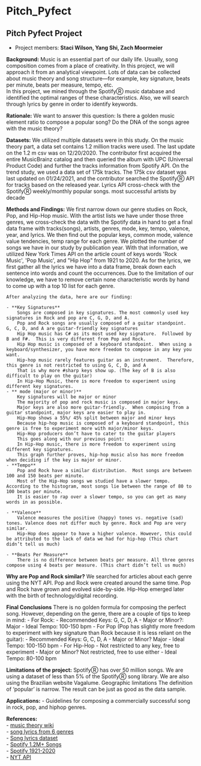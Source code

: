 # Pitch_Pyfect

## Pitch Pyfect Project
- Project members:  **Staci Wilson, Yang Shi, Zach Moormeier**

**Background:**
	Music is an essential part of our daily life.  Usually, song composition comes from a place of creativity.  In this project, we will approach it from an analytical viewpoint.  Lots of data can be collected about music theory and song structure—for example, key signature, beats per minute, beats per measure, tempo, etc.    
	In this project, we mined through the SpotifyⓇ music database and identified the optimal ranges of these characteristics.  Also, we will search through lyrics by genre in order to identify keywords.

**Rationale:**
	We want to answer this question: Is there a golden music element ratio to compose a popular song? Do the DNA of the songs agree with the music theory?

**Datasets:**
We utilized multiple datasets were in this study. On the music theory part, a data set contains 1.2 million tracks were used. The last update on the 1.2 m csv was on 12/20/2020. The contributor first acquired the entire MusicBrainz catalog and then queried the album with UPC (Universal Product Code) and further the tracks information from Spotify API. On the trend study, we used a data set of 175k tracks. The 175k csv dataset was last updated on 01/24/2021, and the contributor searched the SpotifyⓇ API for tracks based on the released year.
Lyrics API cross-check with the SpotifyⓇ  weekly/monthly popular songs. most successful artists by decade

**Methods and Findings:**
	We first narrow down our genre studies on Rock, Pop, and Hip-Hop music. With the artist lists we have under those three genres, we cross-check the data with the Spotify data in hand to get a final data frame with tracks(songs), artists, genres, mode, key, tempo, valence, year, and lyrics. We then find out the popular keys, common mode, valence value tendencies, temp range for each genre. We plotted the number of songs we have in our study by publication year. With that information, we utilized New York Times API on the article count of keys words 'Rock Music', 'Pop Music', and "Hip Hop" from 1921 to 2020. As for the lyrics, we first gather all the lyrics we have into a data frame, break down each sentence into words and count the occurrences. Due to the limitation of our knowledge, we have to remove certain none characteristic words by hand to come up with a top 10 list for each genre.

	After analyzing the data, here are our finding:

	- **Key Signatures**
		Songs are composed in key signatures. The most commonly used key signatures in Rock and pop are C, G, D, and A.
		Pop and Rock songs are usually composed of a guitar standpoint.  G, C, D, and A are guitar-friendly key signatures
		Hip Hop music has C# as its most used key signature.  Followed by B and F#.  This is very different from Pop and Rock.
		Hip Hop music is composed of a keyboard standpoint.  When using a keyboard/synthesizer, you have more freedom to compose in any key you want.
		Hip-hop music rarely features guitar as an instrument.  Therefore, this genre is not restricted to using G, C, D, and A 
		That is why more #sharp keys show up. (The key of B is also difficult to play on the guitar)
		In Hip-Hop Music, there is more freedom to experiment using different key signatures.
	- ** mode (major or minor)**
		Key signatures will be major or minor
		The majority of pop and rock music is composed in major keys. 
		Major keys are also more guitar-friendly.  When composing from a guitar standpoint, major keys are easier to play in.
		Hip-Hop shows a 55%/ 45% split between major and minor keys 
		Because hip-hop music is composed of a keyboard standpoint, this genre is free to experiment more with major/minor keys.
		Hip-Hop producers don’t have to cater to the guitar players
		This goes along with our previous point:
		In Hip-Hop music, there is more freedom to experiment using different key signatures.
		This graph further proves, hip-hop music also has more freedom when deciding if the key is major or minor.
	- **Tempo**
		Pop and Rock have a similar distribution.  Most songs are between 100 and 150 beats per minute.
		Most of the Hip-Hop songs we studied have a slower tempo.  According to the histogram, most songs lie between the range of 80 to 100 beats per minute.  
		It is easier to rap over a slower tempo, so you can get as many words in as possible. 

	- **Valence**
		Valence measures the positive (happy) tones vs. negative (sad) tones. Valence does not differ much by genre. Rock and Pop are very similar. 
		Hip-Hop does appear to have a higher valence. However, this could be attributed to the lack of data we had for hip-hop (This chart didn’t tell us much)

	- **Beats Per Measure**
		There is no difference between beats per measure. All three genres compose using 4 beats per measure. (This chart didn’t tell us much)

**Why are Pop and Rock similar?**
	We searched for articles about each genre using the NYT API.  Pop and Rock were created around the same time. Pop and Rock have grown and evolved side-by-side.
Hip-Hop emerged later with the birth of technology/digital recording.

**Final Conclusions**
There is no golden formula for composing the perfect song.  However, depending on the genre, there are a couple of tips to keep in mind:
	- For Rock:
		- Recommended Keys: G, C, D, A
		- Major or Minor?:  Major
		- Ideal Tempo: 100-150 bpm
	- For Pop (Pop has slightly more freedom to experiment with key signature than Rock because it is less reliant on the guitar):
		- Recommended Keys: G, C, D, A
		- Major or Minor? Major
		- Ideal Tempo: 100-150 bpm
	- For Hip-Hop
		- Not restricted to any key, free to experiment
		- Major or Minor? Not restricted, free to use either
		- Ideal Tempo: 80-100 bpm

**Limitations of the project:**
	SpotifyⓇ has over 50 million songs.  We are using a dataset of less than 5% of the SpotifyⓇ song library. We are also using the Brazilian website Vagalume. 
	Geographic limitations 
	The definition of ‘popular’ is narrow.
	The result can be just as good as the data sample.

**Applications:**
	- Guidelines for composing a commercially successful song in rock, pop, and hiphop genres. <br>
	
**References:** <br>
	- [music theory wiki](https://en.wikipedia.org/wiki/Music_theory) <br>
	- [song lyrics from 6 genres](https://www.kaggle.com/neisse/scrapped-lyrics-from-6-genres)  <br>
	- [Song lyrics dataset](https://www.kaggle.com/deepshah16/song-lyrics-dataset)  <br>
	- [Spotify 1.2M+ Songs](https://www.kaggle.com/rodolfofigueroa/spotify-12m-songs)  <br>
	- [Spotify 1921-2020](https://www.kaggle.com/yamaerenay/spotify-dataset-19212020-160k-tracks)  <br>
	- [NYT API](https://developer.nytimes.com/docs/articlesearch-product/1/overview)  <br>
	
	
